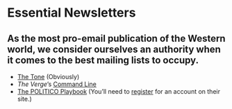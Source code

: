 # Essential Newsletters

## As the most pro-email publication of the Western world, we consider ourselves an authority when it comes to the best mailing lists to occupy.
- [The Tone](http://bit.ly/thetone) (Obviously)
- *The Verge*’s [Command Line](https://www.theverge.com/newsletter)
- [The POLITICO Playbook](http://www.politico.com/playbook)
    (You’ll need to [register](http://www.politico.com/registration) for an account on their site.)


